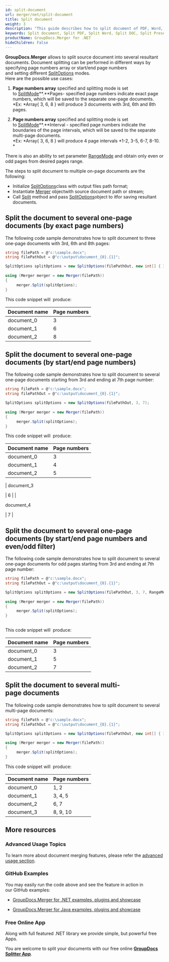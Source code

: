 ```yaml
---
id: split-document
url: merger/net/split-document
title: Split document
weight: 3
description: "This guide describes how to split document of PDF, Word, Excel, PowerPoint and many other formats into several resultant documents using GroupDocs.Merger API."
keywords: Split document, Split PDF, Split Word, Split DOC, Split Presentation, Split Excel
productName: GroupDocs.Merger for .NET
hideChildren: False
---
```

**GroupDocs.Merger** allows to split source document into several resultant documents. Document splitting can be performed in different ways by specifying page numbers array or start/end page numbers and setting different [SplitOptions](https://apireference.groupdocs.com/net/merger/groupdocs.merger.domain.options/splitoptions) modes.  
Here are the possible use cases:

1.  **Page numbers array** specified and splitting mode is set to [SplitMode](https://apireference.groupdocs.com/net/merger/groupdocs.merger.domain.options/splitmode)**.**Pages\- specified page numbers indicate exact page numbers, which will be saved to the separate one-page documents.  
    *Ex: *Array{ 3, 6, 8 } will produce 3 documents with 3rd, 6th and 8th pages.
    
2.  **Page numbers array** specified and splitting mode is set to [SplitMode](https://apireference.groupdocs.com/net/merger/groupdocs.merger.domain.options/splitmode)**.**Interval \- specified page numbers indicate the boundaries of the page intervals, which will be saved to the separate multi-page documents.  
    *Ex: *Array{ 3, 6, 8 } will produce 4 page intervals *1-2, 3-5, 6-7, 8-10.  
    *
    

  

There is also an ability to set parameter [RangeMode](https://apireference.groupdocs.com/net/merger/groupdocs.merger.domain.options/rangemode) and obtain only even or odd pages from desired pages range.  
  
The steps to split document to multiple on-page documents are the following:

*   Initialize [SplitOptions](https://apireference.groupdocs.com/net/merger/groupdocs.merger.domain.options/splitoptions)class with output files path format;
*   Instantiate [Merger](https://apireference.groupdocs.com/net/merger/groupdocs.merger/merger) objectwith source document path or stream;
*   Call [Split](https://apireference.groupdocs.com/net/merger/groupdocs.merger/merger/methods/split) method and pass [SplitOptions](https://apireference.groupdocs.com/net/merger/groupdocs.merger.domain.options/splitoptions)object to itfor saving resultant documents.

## Split the document to several one-page documents (by exact page numbers)

The following code sample demonstrates how to split document to three one-page documents with 3rd, 6th and 8th pages:

```csharp
string filePath = @"c:\sample.docx";
string filePathOut = @"c:\output\document_{0}.{1}";

SplitOptions splitOptions = new SplitOptions(filePathOut, new int[] { 3, 6, 8 });
           
using (Merger merger = new Merger(filePath))
{
     merger.Split(splitOptions);
}  
```

This code snippet will  produce:

| Document name | Page numbers |
| --- | --- |
| document\_0 | 3 |
| document\_1 | 6 |
| document\_2 | 8 |

## Split the document to several one-page documents (by start/end page numbers)

The following code sample demonstrates how to split document to several one-page documents starting from 3rd and ending at 7th page number:

```csharp
string filePath = @"c:\sample.docx";
string filePathOut = @"c:\output\document_{0}.{1}";

SplitOptions splitOptions = new SplitOptions(filePathOut, 3, 7);
           
using (Merger merger = new Merger(filePath))
{
     merger.Split(splitOptions);
}  
```

This code snippet will  produce:

| Document name | Page numbers |
| --- | --- |
| document\_0 | 3 |
| document\_1 | 4 |
| document\_2 | 5 |
| 
document\_3     

 | 6 |
| 

document\_4  

 | 7 |

## Split the document to several one-page documents (by start/end page numbers and even/odd filter)

The following code sample demonstrates how to split document to several one-page documents for odd pages starting from 3rd and ending at 7th page number:

```csharp
string filePath = @"c:\sample.docx";
string filePathOut = @"c:\output\document_{0}.{1}";

SplitOptions splitOptions = new SplitOptions(filePathOut, 3, 7, RangeMode.OddPages);
           
using (Merger merger = new Merger(filePath))
{
     merger.Split(splitOptions);
}  
 
```

This code snippet will  produce:

| Document name | Page numbers |
| --- | --- |
| document\_0 | 3 |
| document\_1 | 5 |
| document\_2 | 7 |

## Split the document to several multi-page documents

The following code sample demonstrates how to split document to several multi-page documents:

```csharp
string filePath = @"c:\sample.docx";
string filePathOut = @"c:\output\document_{0}.{1}";

SplitOptions splitOptions = new SplitOptions(filePathOut, new int[] { 3, 6, 8 }, SplitMode.Interval);
           
using (Merger merger = new Merger(filePath))
{
     merger.Split(splitOptions);
}  
```

This code snippet will  produce:

| Document name | Page numbers |
| --- | --- |
| document\_0 | 1, 2 |
| document\_1 | 3, 4, 5 |
| document\_2 | 6, 7 |
| document\_3 | 8, 9, 10 |

## More resources

### Advanced Usage Topics 

To learn more about document merging features, please refer the [advanced usage section](Advanced%2Busage.html).

### GitHub Examples 

You may easily run the code above and see the feature in action in our GitHub examples:

*   [GroupDocs.Merger for .NET examples, plugins and showcase](https://github.com/groupdocs-merger/GroupDocs.Merger-for-.NET)
    
*   [GroupDocs.Merger for Java examples, plugins and showcase](https://github.com/groupdocs-merger/GroupDocs.Merger-for-Java)
    

### Free Online App 

Along with full featured .NET library we provide simple, but powerful free Apps.

You are welcome to split your documents with our free online **[GroupDocs Splitter App](https://products.groupdocs.app/splitter)**.
